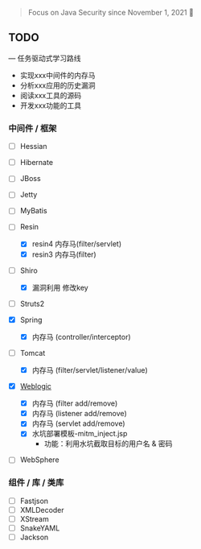 > Focus on Java Security since November 1, 2021 👣



## TODO 
— 任务驱动式学习路线
- 实现xxx中间件的内存马
- 分析xxx应用的历史漏洞
- 阅读xxx工具的源码
- 开发xxx功能的工具
### 中间件 / 框架
- [ ] Hessian
- [ ] Hibernate
- [ ] JBoss
- [ ] Jetty
- [ ] MyBatis
- [ ] Resin
    - [x] resin4 内存马(filter/servlet)
    - [x] resin3 内存马(filter)
- [ ] Shiro
    - [x] 漏洞利用 修改key 
- [ ] Struts2
- [x] Spring 

    - [x] 内存马 (controller/interceptor)

- [ ] Tomcat 

    - [x] 内存马 (filter/servlet/listener/value)

   
- [x] [Weblogic](https://github.com/pen4uin/JavaSec/blob/main/fileless-shell/weblogic/README.md) 
    - [x] 内存马 (filter add/remove)
    - [x] 内存马 (listener add/remove)
    - [x] 内存马 (servlet add/remove)
    - [x] 水坑部署模板-mitm_inject.jsp  
        - 功能：利用水坑截取目标的用户名 & 密码
- [ ] WebSphere

### 组件 / 库 / 类库
- [ ] Fastjson
- [ ] XMLDecoder
- [ ] XStream
- [ ] SnakeYAML
- [ ] Jackson
